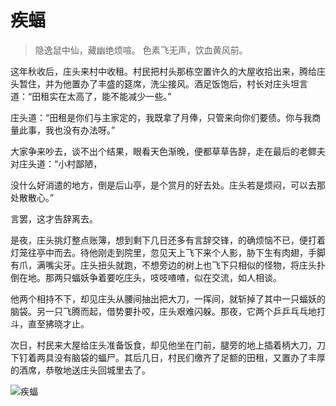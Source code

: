 # 疾蝠

> 隐逸鼠中仙，藏幽绝烦喧。
> 色素飞无声，饮血黄风前。

这年秋收后，庄头来村中收租。村民把村头那栋空置许久的大屋收拾出来，腾给庄头暂住，并为他置办了丰盛的筵席，洗尘接风。酒足饭饱后，村长对庄头坦言道：“田租实在太高了，能不能减少一些。”

庄头道：“田租是你们与主家定的，我既拿了月俸，只管来向你们要债。你与我商量此事，我也没有办法呀。”

大家争来吵去，谈不出个结果，眼看天色渐晚，便都草草告辞，走在最后的老鳏夫对庄头道：“小村鄙陋，

没什么好消遣的地方，倒是后山亭，是个赏月的好去处。庄头若是烦闷，可以去那处散散心。”

言罢，这才告辞离去。

是夜，庄头挑灯整点账簿，想到剩下几日还多有言辞交锋，的确烦恼不已，便打着灯笼往亭中而去。待他刚走到院里，忽见天上飞下来个人影，胁下生有肉翅，手脚有爪，满嘴尖牙。庄头扭头就跑，不想旁边的树上也飞下只相似的怪物，将庄头扑倒在地。那两只蝠妖争着要吃庄头，吱吱喳喳，似在交流，如人相谈。

他两个相持不下，却见庄头从腰间抽出把大刀，一挥间，就斩掉了其中一只蝠妖的脑袋。另一只飞腾而起，借势要扑咬，庄头艰难闪躲。那夜，它两个乒乒乓乓地打斗，直至拂晓才止。

次日，村民来大屋给庄头准备饭食，却见他坐在门前，腿旁的地上插着柄大刀，刀下钉着两具没有脑袋的蝠尸。其后几日，村民们缴齐了足额的田租，又置办了丰厚的酒席，恭敬地送庄头回城里去了。

![疾蝠](/image-20240826220755689.png)
